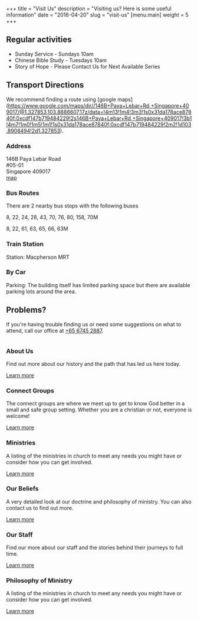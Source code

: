 +++
title = "Visit Us"
description = "Visiting us? Here is some useful information"
date = "2016-04-20"
slug = "visit-us"
[menu.main]
weight = 5
+++

## Regular activities

- Sunday Service - Sundays 10am
- Chinese Bible Study - Tuesdays 10am
- Story of Hope - Please Contact Us for Next Available Series

## Transport Directions

We recommend finding a route using [google maps] (https://www.google.com/maps/dir//146B+Paya+Lebar+Rd,+Singapore+409017/@1.327853,103.8886607,17z/data=!4m13!1m4!3m3!1s0x31da178ace87840f:0xcdf147b719484229!2s146B+Paya+Lebar+Rd,+Singapore+409017!3b1!4m7!1m0!1m5!1m1!1s0x31da178ace87840f:0xcdf147b719484229!2m2!1d103.8908494!2d1.327853).

### Address
146B Paya Lebar Road <br />
#05-01 <br />
Singapore 409017 <br />
[map](https://www.google.com/maps/place/146B+Paya+Lebar+Rd,+Singapore+409017/@1.327853,103.8886607,17z/data=!3m1!4b1!4m2!3m1!1s0x31da178ace87840f:0xcdf147b719484229)

### Bus Routes

There are 2 nearby bus stops with the following buses

8, 22, 24, 28, 43, 70, 76, 80, 158, 70M

8, 22, 61, 63, 65, 66, 63M

### Train Station

Station: Macpherson MRT

### By Car

Parking: The building itself has limited parking space but there are available parking lots around the area.

## Problems?

If you're having trouble finding us or need some suggestions on what to attend, call our office at [+65 6745 2887](tel://+6567452887).

<section class="features">
  <article>
    <a href="/about-us/" class="image"><img src="/images/footer-about-us.jpg" alt=""/></a>
    <h3 class="major">About Us</h3>
    <p>Find out more about our history and the path that has led us here today.</p>
    <a href="/about-us/" class="special">Learn more</a>
  </article>
  <article>
    <a href="/connect-groups/" class="image"><img src="/images/footer-connect-groups.jpg" alt=""/></a>
    <h3 class="major">Connect Groups</h3>
    <p>The connect groups are where we meet up to get to know God better in a small and safe group setting. Whether you are a christian or not, everyone is welcome!</p>
    <a href="/connect-groups/" class="special">Learn more</a>
  </article>
  <article>
    <a href="/ministries/" class="image"><img src="/images/footer-ministries.jpg" alt=""/></a>
    <h3 class="major">Ministries</h3>
    <p>A listing of the ministries in church to meet any needs you might have or consider how you can get involved.</p>
    <a href="/ministries/" class="special">Learn more</a>
  </article>
  <article>
    <a href="/our-beliefs/" class="image"><img src="/images/footer-our-beliefs.jpg" alt=""/></a>
    <h3 class="major">Our Beliefs</h3>
    <p>A very detailed look at our doctrine and philosophy of ministry. You can also contact us to find out more.</p>
    <a href="/our-beliefs/" class="special">Learn more</a>
  </article>
  <article>
    <a href="/our-staff/" class="image"><img src="/images/footer-our-staff.jpg" alt=""/></a>
    <h3 class="major">Our Staff</h3>
    <p>Find our more about our staff and the stories behind their journeys to full time.</p>
    <a href="/our-staff/" class="special">Learn more</a>
  </article>
  <article>
    <a href="/philosophy-of-ministry/" class="image"><img src="/images/footer-philosophy-of-ministry.jpg" alt=""/></a>
    <h3 class="major">Philosophy of Ministry</h3>
    <p>A listing of the ministries in church to meet any needs you might have or consider how you can get involved.</p>
    <a href="/philosophy-of-ministry/" class="special">Learn more</a>
  </article>
</section>

